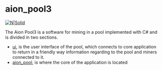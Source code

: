 # aion_pool3

[![N|Solid](https://files.readme.io/ff66119-small-35697463.png)](https://aion.networks)


The Aion Pool3 is a software for mining in a pool implemented  with C# and  is divided in two sections.

  - [ui](https://github.com/aionnetwork/aion_pool3/tree/master/ui), is the user interface of the pool, which connects to core application to return in a friendly way information regarding to the pool and miners connected to it.
  - [aion_pool](https://github.com/aionnetwork/aion_pool3/tree/master/aion_pool), is where the core of the application is located
 
